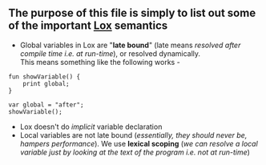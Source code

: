 ## The purpose of this file is simply to list out some of the important <u>Lox</u> semantics

- Global variables in Lox are "**late bound**" (late means *resolved after compile time i.e. at run-time*), or resolved dynamically. <br> This means something like the following works - 

```
fun showVariable() {
    print global;
}

var global = "after";
showVariable();
```
- Lox doesn't do *implicit* variable declaration
- Local variables are not late bound (*essentially, they should never be, hampers performance*). We use **lexical scoping** (*we can resolve a local variable just by looking at the text of the program i.e. not at run-time*)
